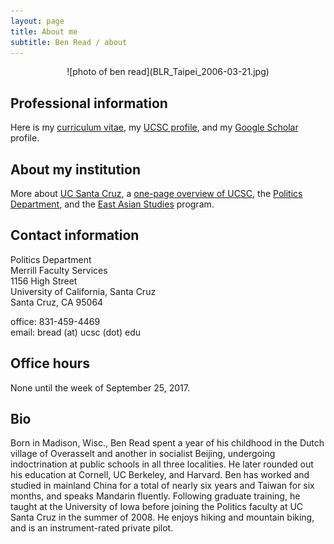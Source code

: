 ```yaml
---
layout: page
title: About me
subtitle: Ben Read / about
---
```


<div style="text-align:center" markdown="1">
![photo of ben read](BLR_Taipei_2006-03-21.jpg)
</div>

## Professional information

Here is my [curriculum vitae](BenRead-CurriculumVitae.pdf), my [UCSC profile](http://politics.ucsc.edu/faculty/singleton.php?&singleton=true&cruz_id=bread), and my [Google Scholar](http://scholar.google.com/citations?user=4f7G7WAAAAAJ) profile.

## About my institution

More about [UC Santa Cruz](http://www.ucsc.edu/), a [one-page overview of UCSC](UCSC_on_One_Page.htm), the [Politics Department](http://politics.ucsc.edu), and the [East Asian Studies](http://eastasianstudies.ucsc.edu/index.html) program.

## Contact information

Politics Department  
Merrill Faculty Services  
1156 High Street  
University of California, Santa Cruz  
Santa Cruz, CA 95064

office: 831-459-4469  
email: bread (at) ucsc (dot) edu

## Office hours

None until the week of September 25, 2017.

## Bio
Born in Madison, Wisc., Ben Read spent a year of his childhood in the Dutch village of Overasselt and another in socialist Beijing, undergoing indoctrination at public schools in all three localities. He later rounded out his education at Cornell, UC Berkeley, and Harvard. Ben has worked and studied in mainland China for a total of nearly six years and Taiwan for six months, and speaks Mandarin fluently. Following graduate training, he taught at the University of Iowa before joining the Politics faculty at UC Santa Cruz in the summer of 2008. He enjoys hiking and mountain biking, and is an instrument-rated private pilot.
